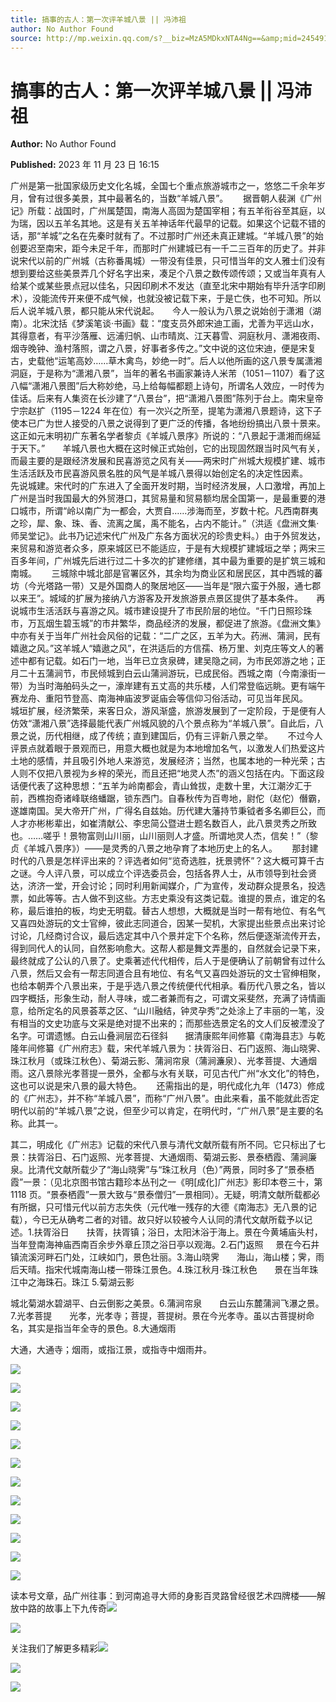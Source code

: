 ```yaml
---
title: 搞事的古人：第一次评羊城八景 || 冯沛祖
author: No Author Found
source: http://mp.weixin.qq.com/s?__biz=MzA5MDkxNTA4Ng==&amp;mid=2454914411&amp;idx=1&amp;sn=84cd8ad2c4c2bebd40ca1e3c4eb4890c&amp;chksm=87a3cd0ab0d4441c092d1185b3f9d93bf19f5c7357ace710265ab9813cf290c09bf975d66b47#rd
---
```


# 搞事的古人：第一次评羊城八景 || 冯沛祖

**Author:** No Author Found

**Published:** 2023 年 11 月 23 日 16:15

广州是第一批国家级历史文化名城，全国七个重点旅游城市之一，悠悠二千余年岁月，曾有过很多美景，其中最著名的，当数“羊城八景”。      据晋朝人裴渊《广州记》所载：战国时，广州属楚国，南海人高固为楚国宰相；有五羊衔谷至其庭，以为瑞，因以五羊名其地。这是有关五羊神话年代最早的记载。如果这个记载不错的话，那“羊城”之名在先秦时就有了。不过那时广州还未真正建城。“羊城八景”的始创要迟至南宋，距今未足千年，而那时广州建城已有一千二三百年的历史了。并非说宋代以前的广州城（古称番禺城）一带没有佳景，只可惜当年的文人雅士们没有想到要给这些美景弄几个好名字出来，凑足个八景之数传颂传颂；又或当年真有人给某个或某些景点冠以佳名，只因印刷术不发达（直至北宋中期始有毕升活字印刷术），没能流传开来便不成气候，也就没被记载下来，于是亡佚，也不可知。所以后人说羊城八景，都只能从宋代说起。　　今人一般认为八景之说始创于潇湘（湖南）。北宋沈括《梦溪笔谈·书画》载：“度支员外郎宋迪工画，尤善为平远山水，其得意者，有平沙落雁、远浦归帆、山市晴岚、江天暮雪、洞庭秋月、潇湘夜雨、烟寺晚钟、渔村落照，谓之八景，好事者多传之。”文中说的这位宋迪，便是宋复古，史载他“运笔高妙……草木禽鸟，妙绝一时”。后人以他所画的这八景专属潇湘洞庭，于是称为“潇湘八景”，当年的著名书画家兼诗人米芾（1051－1107）看了这八幅“潇湘八景图”后大称妙绝，马上给每幅都题上诗句，所谓名人效应，一时传为佳话。后来有人集资在长沙建了“八景台”，把“潇湘八景图”陈列于台上。南宋皇帝宁宗赵扩（1195－1224 年在位）有一次兴之所至，提笔为潇湘八景题诗，这下子使本已广为世人接受的八景之说得到了更广泛的传播，各地纷纷搞出八景十景来。这正如元末明初广东著名学者黎贞《羊城八景序》所说的：“八景起于潇湘而绵延于天下。”　　羊城八景也大概在这时候正式始创，它的出现固然跟当时风气有关，而最主要的是跟经济发展和民喜游览之风有关——两宋时广州城大规模扩建、城市生活活跃及市民喜游风景名胜的风气是羊城八景得以始创定名的决定性因素。      先说城建。宋代时的广东进入了全面开发时期，当时经济发展，人口激增，再加上广州是当时我国最大的外贸港口，其贸易量和贸易额均居全国第一，是最重要的港口城市，所谓“岭以南广为一都会，大贾自……涉海而至，岁数十柁。凡西南群夷之珍，犀、象、珠、香、流离之属，禹不能名，占内不能计。”（洪适《盘洲文集·师吴堂记》。此书乃记述宋代广州及广东各方面状况的珍贵史料。）由于外贸发达，来贸易和游览者众多，原来城区已不能适应，于是有大规模扩建城垣之举；两宋三百多年间，广州城先后进行过二十多次的扩建修缮，其中最为重要的是扩筑三城和南城。      三城除中城北部是官署区外，其余均为商业区和居民区，其中西城的蕃坊（今光塔路一带）又是外国商人的聚居地区——当年是“限六蛮于外服，通七郡以来王”。城域的扩展为接纳八方游客及开发旅游景点景区提供了基本条件。　　再说城市生活活跃与喜游之风。城市建设提升了市民阶层的地位。“千门日照珍珠市，万瓦烟生碧玉城”的市井繁华，商品经济的发展，都促进了旅游。《盘洲文集》中亦有关于当年广州社会风俗的记载：“二广之区，五羊为大。药洲、蒲涧，民有嬉遨之风。”这羊城人“嬉遨之风”，在洪适后的方信孺、杨万里、刘克庄等文人的著述中都有记载。如石门一地，当年已立贪泉碑，建吴隐之祠，为市民郊游之地；正月二十五蒲涧节，市民倾城到白云山蒲涧游玩，已成民俗。西城之南（今南濠街一带）为当时海舶码头之一，濠岸建有五丈高的共乐楼，人们常登临远眺。更有端午赛龙舟、重阳节登高、南海神庙波罗诞庙会等信仰习俗活动，可见当年民风。　　城垣扩展，经济繁荣，来客日众，游风渐盛，旅游发展到了一定阶段，于是便有人仿效“潇湘八景”选择最能代表广州城风貌的八个景点称为“羊城八景”。自此后，八景之说，历代相继，成了传统；直到建国后，仍有三评新八景之举。      不过今人评景点就着眼于景观而已，用意大概也就是为本地增加名气，以激发人们热爱这片土地的感情，并且吸引外地人来游览，发展经济；当然，也属本地的一种光荣；古人则不仅把八景视为乡梓的荣光，而且还把“地灵人杰”的涵义包括在内。下面这段话便代表了这种思想：“五羊为岭南都会，青山耸拔，走数十里，大江潮汐汇于前，西樵抱奇诸峰联络蟠踞，锁东西门。自春秋传为百粤地，尉佗（赵佗）僭霸，遂雄南国。吴大帝开广州，广得名自兹始。历代建大藩持节秉钺者多名卿巨公，而人才亦彬彬辈出，如崔清献公、李忠简公暨进士题名数百人，此八景灵秀之所致也。……嗟乎！景物富则山川丽，山川丽则人才盛。所谓地灵人杰，信矣！”（黎贞《羊城八景序》）——是灵秀的八景之地孕育了本地历史上的名人。      那封建时代的八景是怎样评出来的？评选者如何“览奇选胜，抚景骋怀”？这大概可算千古之谜。今人评八景，可以成立个评选委员会，包括各界人士，从市领导到社会贤达，济济一堂，开会讨论；同时利用新闻媒介，广为宣传，发动群众提景名，投选票，如此等等。古人做不到这些。方志史乘没有这类记载。谁提的景点，谁定的名称，最后谁拍的板，均史无明载。替古人想想，大概就是当时一帮有地位、有名气又喜四处游玩的文士官绅，彼此志同道合，因某一契机，大家提出些景点出来讨论讨论，几经商讨合议，最后选定其中八个景并定下个名称，然后便逐渐流传开去，得到同代人的认同，自然影响愈大。这帮人都是舞文弄墨的，自然就会记录下来，最终就成了公认的八景了。史乘著述代代相传，后人于是便确认了前朝曾有过什么八景，然后又会有一帮志同道合且有地位、有名气又喜四处游玩的文士官绅相聚，也给本朝弄个八景出来，于是乎选八景之传统便代代相承。看历代八景之名，皆以四字概括，形象生动，耐人寻味，或二者兼而有之，可谓文采斐然，充满了诗情画意，给所定名的风景荟萃之区、“山川融结，钟灵孕秀”之处涂上了丰丽的一笔，没有相当的文史功底与文采是绝对提不出来的；而那些选景定名的文人们反被湮没了名字。可谓遗憾。白云山叠涧层峦石径斜       据清康熙年间修纂《南海县志》与乾隆年间修纂《广州府志》载，宋代羊城八景为：扶胥浴日、石门返照、海山晓霁、珠江秋月（或珠江秋色）、菊湖云影、蒲涧帘泉（蒲涧濂泉）、光孝菩提、大通烟雨。这八景除光孝菩提一景外，全都与水有关联，可见古代广州“水文化”的特色，这也可以说是宋八景的最大特色。      还需指出的是，明代成化九年（1473）修成的《广州志》，并不称“羊城八景”，而称“广州八景”。由此来看，虽不能就此否定明代以前的“羊城八景”之说，但至少可以肯定，在明代时，“广州八景”是主要的名称。此其一。

其二，明成化《广州志》记载的宋代八景与清代文献所载有所不同。它只标出了七景：扶胥浴日、石门返照、光孝菩提、大通烟雨、菊湖云影、景泰栖霞、蒲涧廉泉。比清代文献所载少了“海山晓霁”与“珠江秋月（色）”两景，同时多了“景泰栖霞”一景：（见北京图书馆古籍珍本丛刊之一《明[成化]广州志》影印本卷三十，第 1118 页。“景泰栖霞”一景大致与“景泰僧归”一景相同）。无疑，明清文献所载都必有所据，只可惜元代以前方志失佚（元代唯一残存的大德《南海志》无八景的记载），今已无从确考二者的对错。故只好以较被今人认同的清代文献所载予以记述。1.扶胥浴日　　扶胥，扶胥镇；浴日，太阳沐浴于海上。景在今黄埔庙头村，当年登南海神庙西南百余步外章丘顶之浴日亭以观海。2.石门返照     景在今石井镇流溪河畔石门处，江峡如门，景色壮丽。3.海山晓霁       海山，海山楼；霁，雨后天晴。指宋代城南海山楼一带珠江景色。4.珠江秋月·珠江秋色       景在当年珠江中之海珠石。珠江 5.菊湖云影

城北菊湖水碧湖平、白云倒影之美景。6.蒲涧帘泉       白云山东麓蒲涧飞瀑之景。7.光孝菩提　　光孝，光孝寺；菩提，菩提树。景在今光孝寺。虽以古菩提树命名，其实是指当年全寺的景色。8.大通烟雨

大通，大通寺；烟雨，或指江景，或指寺中烟雨井。

![](https://mmbiz.qpic.cn/mmbiz_jpg/PJWG74pLsMYvTx7f8bvB58jJOhE3G8TcRxKgJWRKYSeJ6FThUib0rWkictFjBAT4wKOHwlUaoZziaV8iclHic0R1k3Q/640)

![](https://mmbiz.qpic.cn/mmbiz_png/PJWG74pLsMYvTx7f8bvB58jJOhE3G8TcTSBYNvXCyuKjeMFnKDNmEgSE4GibV19TL8LricbFiaxgib9pyhxpmMR5XQ/640)

![](https://mmbiz.qpic.cn/mmbiz_gif/PJWG74pLsMYvTx7f8bvB58jJOhE3G8TcCO1VDPUPvFkp9abftVbicnibbBtXPUx83dYib8agDSWsicw2KX8ub6LMeQ/640)

![](https://mmbiz.qpic.cn/mmbiz_jpg/PJWG74pLsMYvTx7f8bvB58jJOhE3G8TcuMVd8ibta6t25aUlMPiaMiblS5ibvYukFnWticNEVBibYslmicDSRv7TL6yvA/640)

![](https://mmbiz.qpic.cn/mmbiz_gif/PJWG74pLsMYvTx7f8bvB58jJOhE3G8TcCO1VDPUPvFkp9abftVbicnibbBtXPUx83dYib8agDSWsicw2KX8ub6LMeQ/640)

![](https://mmbiz.qpic.cn/mmbiz_gif/PJWG74pLsMYvTx7f8bvB58jJOhE3G8TcCO1VDPUPvFkp9abftVbicnibbBtXPUx83dYib8agDSWsicw2KX8ub6LMeQ/640)

![](https://mmbiz.qpic.cn/mmbiz_gif/PJWG74pLsMYvTx7f8bvB58jJOhE3G8TcCO1VDPUPvFkp9abftVbicnibbBtXPUx83dYib8agDSWsicw2KX8ub6LMeQ/640)

![](https://mmbiz.qpic.cn/mmbiz_jpg/PJWG74pLsMYvTx7f8bvB58jJOhE3G8TcyO4tog0gFBF3sbUoWM8rqVCVSRVL9eFIQkVT9MQaqoiaF3Z6KUIyQzg/640)

![](https://mmbiz.qpic.cn/mmbiz_gif/PJWG74pLsMYvTx7f8bvB58jJOhE3G8TcCO1VDPUPvFkp9abftVbicnibbBtXPUx83dYib8agDSWsicw2KX8ub6LMeQ/640)

![](https://mmbiz.qpic.cn/mmbiz_gif/PJWG74pLsMYvTx7f8bvB58jJOhE3G8TcCO1VDPUPvFkp9abftVbicnibbBtXPUx83dYib8agDSWsicw2KX8ub6LMeQ/640)

![](https://mmbiz.qpic.cn/mmbiz_gif/PJWG74pLsMYvTx7f8bvB58jJOhE3G8TcCO1VDPUPvFkp9abftVbicnibbBtXPUx83dYib8agDSWsicw2KX8ub6LMeQ/640)

![](https://mmbiz.qpic.cn/mmbiz_gif/PJWG74pLsMYvTx7f8bvB58jJOhE3G8TcCO1VDPUPvFkp9abftVbicnibbBtXPUx83dYib8agDSWsicw2KX8ub6LMeQ/640)

读本号文章，品广州往事：到河南追寻大师的身影百灵路曾经很艺术四牌楼——解放中路的故事上下九传奇![](https://mmbiz.qpic.cn/mmbiz_gif/PJWG74pLsMYf2b50xFTbTsibmjv5gNVOxZegUj8mrKtpuzCpBAYnQw9duHfIcNnUzicicnGUSv4EWPSTRAPvV9g3w/640?wx_fmt=gif&wxfrom=5&wx_lazy=1)

![](https://mmbiz.qpic.cn/mmbiz_gif/PJWG74pLsMZX0BKcLeBUb1nicgI15AfMRowP8gXVMMjhZKcBJEv3c5ictEuf7ZJq3XnRib1cL9tgSvC69iaHkiaWEfw/640?wx_fmt=gif)

关注我们了解更多精彩![](https://mmbiz.qpic.cn/mmbiz_png/Ljib4So7yuWhoJx6jYhRaTNpaA6IrCbO2L6CicBvwVR1PicribgkmfSDx0mkicqOyeHwn7cZ53dia45TzHxntgdq316A/640?wx_fmt=png&wxfrom=5&wx_lazy=1&wx_co=1)

![](https://mmbiz.qpic.cn/mmbiz_png/Ljib4So7yuWhoJx6jYhRaTNpaA6IrCbO2YTaoUfqsloTfWrcTamIztRNOv9VibgdoOqb90e9uH1ISUJ7ibUN9laeQ/640?wx_fmt=png&wxfrom=5&wx_lazy=1&wx_co=1)

![](https://mmbiz.qpic.cn/mmbiz_jpg/PJWG74pLsMb6dK1ibnaNuvVVZIJnyKV9u0tlEicX8MhtQ8ndvcmaibREFrU45vDEl1Vfzc0xPVFSdic5Pc3pu7n9Cg/640?wx_fmt=jpeg&wxfrom=5&wx_lazy=1&wx_co=1)
